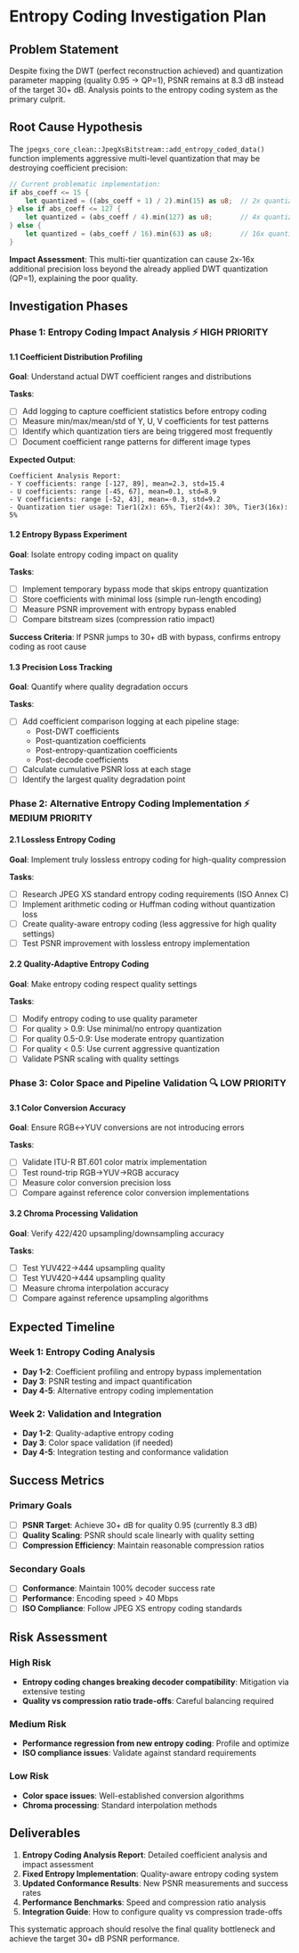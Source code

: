 # Entropy Coding Investigation Plan

## Problem Statement

Despite fixing the DWT (perfect reconstruction achieved) and quantization parameter mapping (quality 0.95 → QP=1), PSNR remains at 8.3 dB instead of the target 30+ dB. Analysis points to the entropy coding system as the primary culprit.

## Root Cause Hypothesis

The `jpegxs_core_clean::JpegXsBitstream::add_entropy_coded_data()` function implements aggressive multi-level quantization that may be destroying coefficient precision:

```rust
// Current problematic implementation:
if abs_coeff <= 15 {
    let quantized = ((abs_coeff + 1) / 2).min(15) as u8;  // 2x quantization loss
} else if abs_coeff <= 127 {
    let quantized = (abs_coeff / 4).min(127) as u8;       // 4x quantization loss
} else {
    let quantized = (abs_coeff / 16).min(63) as u8;       // 16x quantization loss
}
```

**Impact Assessment**: This multi-tier quantization can cause 2x-16x additional precision loss beyond the already applied DWT quantization (QP=1), explaining the poor quality.

## Investigation Phases

### Phase 1: Entropy Coding Impact Analysis ⚡ HIGH PRIORITY

#### 1.1 Coefficient Distribution Profiling
**Goal**: Understand actual DWT coefficient ranges and distributions

**Tasks**:
- [ ] Add logging to capture coefficient statistics before entropy coding
- [ ] Measure min/max/mean/std of Y, U, V coefficients for test patterns
- [ ] Identify which quantization tiers are being triggered most frequently
- [ ] Document coefficient range patterns for different image types

**Expected Output**:
```
Coefficient Analysis Report:
- Y coefficients: range [-127, 89], mean=2.3, std=15.4
- U coefficients: range [-45, 67], mean=0.1, std=8.9
- V coefficients: range [-52, 43], mean=-0.3, std=9.2
- Quantization tier usage: Tier1(2x): 65%, Tier2(4x): 30%, Tier3(16x): 5%
```

#### 1.2 Entropy Bypass Experiment
**Goal**: Isolate entropy coding impact on quality

**Tasks**:
- [ ] Implement temporary bypass mode that skips entropy quantization
- [ ] Store coefficients with minimal loss (simple run-length encoding)
- [ ] Measure PSNR improvement with entropy bypass enabled
- [ ] Compare bitstream sizes (compression ratio impact)

**Success Criteria**: If PSNR jumps to 30+ dB with bypass, confirms entropy coding as root cause

#### 1.3 Precision Loss Tracking
**Goal**: Quantify where quality degradation occurs

**Tasks**:
- [ ] Add coefficient comparison logging at each pipeline stage:
  - Post-DWT coefficients
  - Post-quantization coefficients
  - Post-entropy-quantization coefficients
  - Post-decode coefficients
- [ ] Calculate cumulative PSNR loss at each stage
- [ ] Identify the largest quality degradation point

### Phase 2: Alternative Entropy Coding Implementation ⚡ MEDIUM PRIORITY

#### 2.1 Lossless Entropy Coding
**Goal**: Implement truly lossless entropy coding for high-quality compression

**Tasks**:
- [ ] Research JPEG XS standard entropy coding requirements (ISO Annex C)
- [ ] Implement arithmetic coding or Huffman coding without quantization loss
- [ ] Create quality-aware entropy coding (less aggressive for high quality settings)
- [ ] Test PSNR improvement with lossless entropy implementation

#### 2.2 Quality-Adaptive Entropy Coding
**Goal**: Make entropy coding respect quality settings

**Tasks**:
- [ ] Modify entropy coding to use quality parameter
- [ ] For quality > 0.9: Use minimal/no entropy quantization
- [ ] For quality 0.5-0.9: Use moderate entropy quantization
- [ ] For quality < 0.5: Use current aggressive quantization
- [ ] Validate PSNR scaling with quality settings

### Phase 3: Color Space and Pipeline Validation 🔍 LOW PRIORITY

#### 3.1 Color Conversion Accuracy
**Goal**: Ensure RGB↔YUV conversions are not introducing errors

**Tasks**:
- [ ] Validate ITU-R BT.601 color matrix implementation
- [ ] Test round-trip RGB→YUV→RGB accuracy
- [ ] Measure color conversion precision loss
- [ ] Compare against reference color conversion implementations

#### 3.2 Chroma Processing Validation
**Goal**: Verify 422/420 upsampling/downsampling accuracy

**Tasks**:
- [ ] Test YUV422→444 upsampling quality
- [ ] Test YUV420→444 upsampling quality
- [ ] Measure chroma interpolation accuracy
- [ ] Compare against reference upsampling algorithms

## Expected Timeline

### Week 1: Entropy Coding Analysis
- **Day 1-2**: Coefficient profiling and entropy bypass implementation
- **Day 3**: PSNR testing and impact quantification
- **Day 4-5**: Alternative entropy coding implementation

### Week 2: Validation and Integration
- **Day 1-2**: Quality-adaptive entropy coding
- **Day 3**: Color space validation (if needed)
- **Day 4-5**: Integration testing and conformance validation

## Success Metrics

### Primary Goals
- [ ] **PSNR Target**: Achieve 30+ dB for quality 0.95 (currently 8.3 dB)
- [ ] **Quality Scaling**: PSNR should scale linearly with quality setting
- [ ] **Compression Efficiency**: Maintain reasonable compression ratios

### Secondary Goals
- [ ] **Conformance**: Maintain 100% decoder success rate
- [ ] **Performance**: Encoding speed > 40 Mbps
- [ ] **ISO Compliance**: Follow JPEG XS entropy coding standards

## Risk Assessment

### High Risk
- **Entropy coding changes breaking decoder compatibility**: Mitigation via extensive testing
- **Quality vs compression ratio trade-offs**: Careful balancing required

### Medium Risk
- **Performance regression from new entropy coding**: Profile and optimize
- **ISO compliance issues**: Validate against standard requirements

### Low Risk
- **Color space issues**: Well-established conversion algorithms
- **Chroma processing**: Standard interpolation methods

## Deliverables

1. **Entropy Coding Analysis Report**: Detailed coefficient analysis and impact assessment
2. **Fixed Entropy Implementation**: Quality-aware entropy coding system
3. **Updated Conformance Results**: New PSNR measurements and success rates
4. **Performance Benchmarks**: Speed and compression ratio analysis
5. **Integration Guide**: How to configure quality vs compression trade-offs

This systematic approach should resolve the final quality bottleneck and achieve the target 30+ dB PSNR performance.
